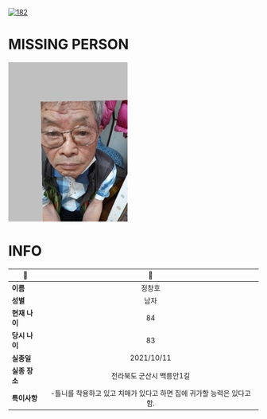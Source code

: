 [![182](https://img.shields.io/badge/%EC%8B%A4%EC%A2%85%EC%8B%A0%EA%B3%A0%EB%8A%94%20%EA%B5%AD%EB%B2%88%EC%97%86%EC%9D%B4-182-blue)](http://safe182.go.kr/index.do)

# MISSING PERSON

<img src="./missing_person.jpg">

# INFO

|🔑|💎|
|--|:--:|
|**이름**|정창호|
|**성별**|남자|
|**현재 나이**|84|
|**당시 나이**|83|
|**실종일**|2021/10/11|
|**실종 장소**|전라북도 군산시 백릉안1길 |
|**특이사항**|-틀니를 착용하고 있고 치매가 있다고 하면 집에 귀가할 능력은 있다고 함.|
